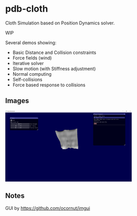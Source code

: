 # pdb-cloth
Cloth Simulation based on Position Dynamics solver.

WIP

Several demos showing:
* Basic Distance and Collision constraints
* Force fields (wind)
* Iterative solver
* Slow motion (with Stiffness adjustment)
* Normal computing
* Self-collisions
* Force based response to collisions

## Images
<img src="screengrab.png" width="400px"/>

## Notes
GUI by https://github.com/ocornut/imgui
